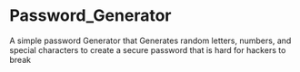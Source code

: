 # Password_Generator
 A simple password Generator that Generates random letters, numbers, and special characters to create a secure password that is hard for hackers to break
